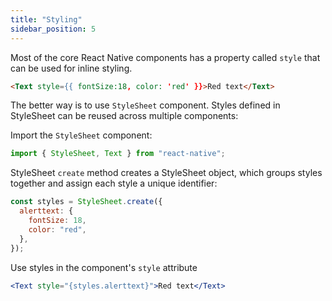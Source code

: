 ```yaml
---
title: "Styling"
sidebar_position: 5
---
```

Most of the core React Native components has a property called `style` that can be used for inline styling.

```html
<Text style={{ fontSize:18, color: 'red' }}>Red text</Text>
```
The better way is to use `StyleSheet` component. Styles defined in StyleSheet can be reused across multiple components:

Import the `StyleSheet` component:

```js
import { StyleSheet, Text } from "react-native";
```

StyleSheet `create` method creates a StyleSheet object, which groups styles together and assign each style a unique identifier:

```js
const styles = StyleSheet.create({
  alerttext: {
    fontSize: 18,
    color: "red",
  },
});
```

Use styles in the component's `style` attribute

```jsx
<Text style="{styles.alerttext}">Red text</Text>
```
